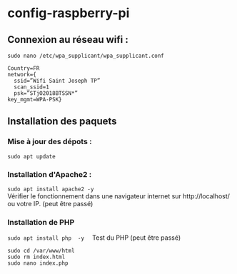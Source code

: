 # config-raspberry-pi
## Connexion au réseau wifi :
```sudo nano /etc/wpa_supplicant/wpa_supplicant.conf```
```
Country=FR 
network={ 
  ssid=”Wifi Saint Joseph TP” 
  scan_ssid=1 
  psk=”STjO2018BTSSN*” 
key_mgmt=WPA-PSK}
```
## Installation des paquets
### Mise à jour des dépots :
```sudo apt update```
### Installation d'Apache2 :
```sudo apt install apache2 -y``` </br>
Vérifier le fonctionnement dans une navigateur internet sur http://localhost/ ou votre IP. (peut être passé)
### Installation de PHP
```sudo apt install php  -y  ```
Test du PHP (peut être passé)
```
sudo cd /var/www/html 
sudo rm index.html
sudo nano index.php
```
